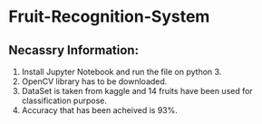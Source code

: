 # Fruit-Recognition-System
## Necassry Information:
1. Install Jupyter Notebook and run the file on python 3.
2. OpenCV library has to be downloaded.
3. DataSet is taken from kaggle and 14 fruits have been used for classification purpose.
4. Accuracy that has been acheived is 93%.
